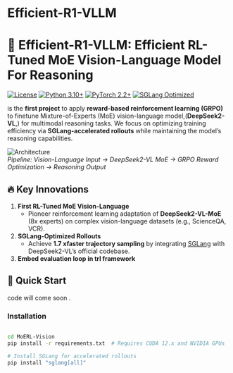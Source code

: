 # Efficient-R1-VLLM

# 🚀 Efficient-R1-VLLM: Efficient RL-Tuned MoE Vision-Language Model For Reasoning  

[![License](https://img.shields.io/badge/License-Apache%202.0-blue.svg)](https://opensource.org/licenses/Apache-2.0)
[![Python 3.10+](https://img.shields.io/badge/Python-3.10%2B-cyan)](https://www.python.org/)
[![PyTorch 2.2+](https://img.shields.io/badge/PyTorch-2.2%2B-orange)](https://pytorch.org/)
[![SGLang Optimized](https://img.shields.io/badge/SGLang-Rollout_Speedup-green)](https://github.com/sgl-project/sglang)

is the **first project** to apply **reward-based reinforcement learning (GRPO)** to finetune  Mixture-of-Experts (MoE) vision-language model,(**DeepSeek2-VL**,) for multimodal reasoning tasks. We focus on optimizing training efficiency via **SGLang-accelerated rollouts** while maintaining the model’s reasoning capabilities.

![Architecture](docs/moerl_pipeline.png)  
*Pipeline: Vision-Language Input → DeepSeek2-VL MoE → GRPO Reward Optimization → Reasoning Output*

## 🔥 Key Innovations  
1. **First RL-Tuned MoE  Vision-Language**  
   - Pioneer reinforcement learning adaptation of **DeepSeek2-VL-MoE** (8x experts) on complex vision-language datasets (e.g., ScienceQA, VCR).  
2. **SGLang-Optimized Rollouts**  
   - Achieve **1.7 xfaster trajectory sampling** by integrating [SGLang](https://github.com/sgl-project/sglang) with DeepSeek2-VL’s official codebase.  
3. **Embed evaluation loop in trl framework**  

## 🚀 Quick Start  
code will come soon .
### Installation  
```bash  

cd MoERL-Vision  
pip install -r requirements.txt  # Requires CUDA 12.x and NVIDIA GPUs  

# Install SGLang for accelerated rollouts  
pip install "sglang[all]"  
